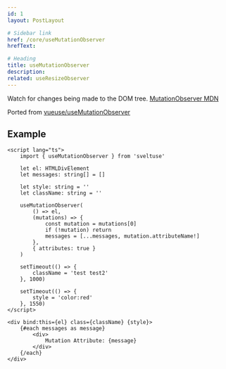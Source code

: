 ```yaml
---
id: 1
layout: PostLayout

# Sidebar link
href: /core/useMutationObserver
hrefText:

# Heading
title: useMutationObserver
description:
related: useResizeObserver
---
```



Watch for changes being made to the DOM tree. [MutationObserver MDN](https://developer.mozilla.org/en-US/docs/Web/API/MutationObserver)

Ported from [vueuse/useMutationObserver](https://vueuse.org/core/useMutationObserver)


## Example

```svelte example
<script lang="ts">
	import { useMutationObserver } from 'sveltuse'

	let el: HTMLDivElement
	let messages: string[] = []

	let style: string = ''
	let className: string = ''

	useMutationObserver(
		() => el,
		(mutations) => {
			const mutation = mutations[0]
			if (!mutation) return
			messages = [...messages, mutation.attributeName!]
		},
		{ attributes: true }
	)

	setTimeout(() => {
		className = 'test test2'
	}, 1000)

	setTimeout(() => {
		style = 'color:red'
	}, 1550)
</script>

<div bind:this={el} class={className} {style}>
	{#each messages as message}
		<div>
			Mutation Attribute: {message}
		</div>
	{/each}
</div>
```
